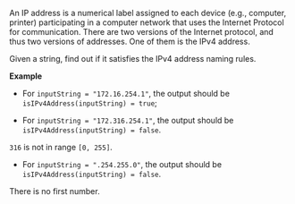 An IP address is a numerical label assigned to each device (e.g., computer, printer) participating in a computer network that uses the Internet Protocol for communication. There are two versions of the Internet protocol, and thus two versions of addresses. One of them is the IPv4 address.

Given a string, find out if it satisfies the IPv4 address naming rules.

**Example**

* For `inputString = "172.16.254.1"`, the output should be `isIPv4Address(inputString) = true`;

* For `inputString = "172.316.254.1"`, the output should be `isIPv4Address(inputString) = false`.

`316` is not in range `[0, 255]`.

* For `inputString = ".254.255.0"`, the output should be `isIPv4Address(inputString) = false`.

There is no first number.